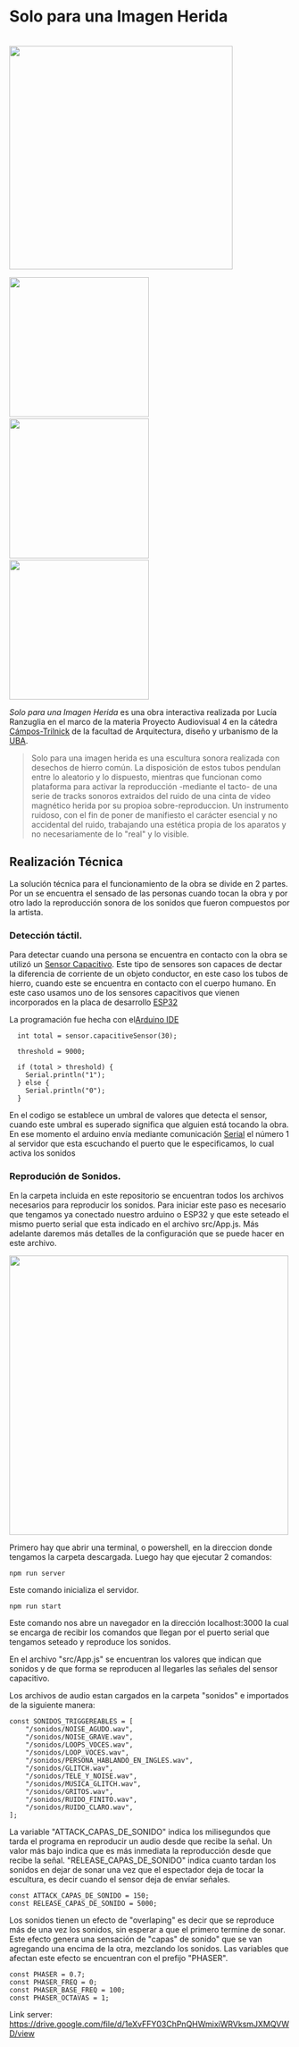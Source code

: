 # Solo para una Imagen Herida


<p float="center">
   &nbsp; &nbsp; &nbsp; &nbsp;&nbsp; &nbsp; &nbsp; &nbsp;&nbsp; &nbsp; &nbsp; &nbsp; &nbsp; &nbsp; &nbsp; &nbsp;&nbsp; &nbsp; &nbsp; &nbsp;&nbsp; &nbsp; &nbsp; &nbsp;
   &nbsp; &nbsp; &nbsp; &nbsp;&nbsp; &nbsp; &nbsp; &nbsp;&nbsp; 
  <img src="https://github.com/alejoRGB/Solo-para-una-imagen-herida/blob/main/1T8A1022.JPG" width="400"/>
</p>
<p float="center">
<img src="https://github.com/alejoRGB/Solo-para-una-imagen-herida/blob/main/WhatsApp%20Image%202024-01-29%20at%2009.54.31.jpeg" width="250" />
   &nbsp; &nbsp; &nbsp; &nbsp;&nbsp; &nbsp; &nbsp; &nbsp;
<img src="https://github.com/alejoRGB/Solo-para-una-imagen-herida/blob/main/1T8A1033.JPG" width="250" /> 
 &nbsp; &nbsp; &nbsp; &nbsp;&nbsp; &nbsp; &nbsp; &nbsp;
<img src="https://github.com/alejoRGB/Solo-para-una-imagen-herida/blob/main/WhatsApp%20Image%202024-01-29%20at%2022.49.53.jpeg" width="250" /> 
 
  
</p>

_Solo para una Imagen Herida_ es una obra interactiva realizada por Lucía Ranzuglia en el marco de la materia Proyecto Audiovisual 4 en la cátedra [Cámpos-Trilnick](https://campostrilnick.org/equipo/) de
la facultad de Arquitectura, diseño y urbanismo de la [UBA](https://www.uba.ar/).


> Solo para una imagen herida es una escultura sonora realizada con desechos de hierro común. La disposición de estos tubos pendulan entre lo aleatorio y lo dispuesto, mientras que funcionan como plataforma para activar la reproducción -mediante el tacto- de una serie de tracks sonoros extraidos del ruido de una cinta de video magnético herida por su propioa sobre-reproduccion. Un instrumento ruidoso, con el fin de poner de manifiesto el carácter esencial y no accidental del ruido, trabajando una estética propia de los aparatos y no necesariamente de lo "real" y lo visible.


## Realización Técnica

La solución técnica para el funcionamiento de la obra se divide en 2 partes. Por un se encuentra el sensado de las personas cuando tocan la obra y por otro lado la reproducción sonora de los sonidos que fueron compuestos por la artista. 

### Detección táctil.

Para detectar cuando una persona se encuentra en contacto con la obra se utilizó un [Sensor Capacitivo](https://es.wikipedia.org/wiki/Sensor_capacitivo). Este tipo de sensores son capaces de dectar la diferencia de corriente de un objeto conductor, en este caso los tubos de hierro, cuando este se encuentra en contacto con el cuerpo humano. En este caso usamos uno 
de los sensores capacitivos que vienen incorporados en la placa de desarrollo [ESP32](https://docs.espressif.com/projects/esp-idf/en/latest/esp32/api-reference/peripherals/touch_pad.html)

La programación fue hecha con el[Arduino IDE](https://proyectoidis.org/arduino/)
```
  int total = sensor.capacitiveSensor(30);

  threshold = 9000;

  if (total > threshold) {
    Serial.println("1");
  } else {
    Serial.println("0");
  }

```

En el codigo se establece un umbral de valores que detecta el sensor, cuando este umbral es superado significa que alguien está tocando la 
obra. En ese momento el arduino envía mediante comunicación [Serial](https://es.wikipedia.org/wiki/Comunicaci%C3%B3n_serie) el número 1 al servidor que esta escuchando el puerto 
que le especificamos, lo cual activa los sonidos

### Reprodución de Sonidos.

En la carpeta incluida en este repositorio se encuentran todos los archivos necesarios para reproducir los sonidos.
Para iniciar este paso es necesario que tengamos ya conectado nuestro arduino o ESP32 y que este seteado el mismo puerto serial
que esta indicado en el archivo src/App.js. Más adelante daremos más detalles de la configuración que se puede hacer en este archivo. 


<img src="https://github.com/alejoRGB/Solo-para-una-imagen-herida/blob/main/server_manu.PNG" width="500" />


Primero hay que abrir una terminal, o powershell, en la direccion donde tengamos la carpeta descargada. 
Luego hay que ejecutar 2 comandos: 

```
npm run server

```
Este comando inicializa el servidor.

```
npm run start

```
Este comando nos abre un navegador en la dirección localhost:3000 la cual se encarga de recibir los comandos 
que llegan por el puerto serial que tengamos seteado y reproduce los sonidos.

En el archivo "src/App.js" se encuentran los valores que indican que sonidos y de que forma se reproducen al llegarles las señales del
sensor capacitivo. 

Los archivos de audio estan cargados en la carpeta "sonidos" e importados de la siguiente manera:
```
const SONIDOS_TRIGGEREABLES = [
	"/sonidos/NOISE_AGUDO.wav",
	"/sonidos/NOISE_GRAVE.wav",
	"/sonidos/LOOPS_VOCES.wav",
	"/sonidos/LOOP_VOCES.wav",
	"/sonidos/PERSONA_HABLANDO_EN_INGLES.wav",
	"/sonidos/GLITCH.wav",
	"/sonidos/TELE_Y_NOISE.wav",
	"/sonidos/MUSICA_GLITCH.wav",
	"/sonidos/GRITOS.wav",
	"/sonidos/RUIDO_FINITO.wav",
	"/sonidos/RUIDO_CLARO.wav",
];

```

La variable "ATTACK_CAPAS_DE_SONIDO" indica los milisegundos que tarda el programa en reproducir un audio desde que recibe la señal. Un valor más bajo
indica que es más inmediata la reproducción desde que recibe la señal. "RELEASE_CAPAS_DE_SONIDO" indica cuanto tardan los sonidos en dejar de sonar una vez que
el espectador deja de tocar la escultura, es decir cuando el sensor deja de envíar señales. 
```
const ATTACK_CAPAS_DE_SONIDO = 150;
const RELEASE_CAPAS_DE_SONIDO = 5000;

```

Los sonidos tienen un efecto de "overlaping" es decir que se reproduce más de una vez los sonidos, sin esperar a que el primero termine de sonar.
Este efecto genera una sensación de "capas" de sonido" que se van agregando una encima de la otra, mezclando los sonidos. Las variables que afectan este
efecto se encuentran con el prefijo "PHASER". 

```
const PHASER = 0.7;
const PHASER_FREQ = 0;
const PHASER_BASE_FREQ = 100;
const PHASER_OCTAVAS = 1;

```




Link server: https://drive.google.com/file/d/1eXvFFY03ChPnQHWmixiWRVksmJXMQVWD/view



